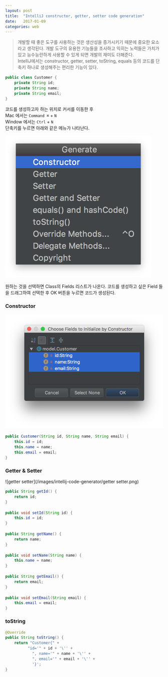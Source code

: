 ```yaml
---
layout: post
title:  "IntelliJ constructor, getter, setter code generation"
date:   2017-01-09
categories: web
---
```


> 개발할 때 좋은 도구를 사용하는 것은 생산성을 증가시키기 때문에 중요한 요소라고 생각된다. 개발 도구의 유용한 기능들을 조사하고 익히는 노력들은 가치가 있고 능수능란하게 사용할 수 있게 되면 개발의 재미도 더해준다.  
IntelliJ에서는 constructor, getter, setter, toString, equals 등의 코드를 단축키 하나로 생성해주는 편리한 기능이 있다.  


```java
public class Customer {
    private String id;
    private String name;
    private String email;
}
```  

코드를 생성하고자 하는 위치로 커서를 이동한 후  
Mac 에서는 `Command ⌘` + `N`   
Window 에서는 `Ctrl` + `N`  
단축키를 누르면 아래와 같은 메뉴가 나타난다.  

![generator](/images/intellij-code-generator/generator.png)  

원하는 것을 선택하면 Class의 Fields 리스트가 나온다. 코드를 생성하고 싶은 Field 들을 드래그하여 선택한 후 OK 버튼을 누르면 코드가 생성된다.  

### Constructor   

![constructor](/images/intellij-code-generator/constructor.png)  

```java
public Customer(String id, String name, String email) {
    this.id = id;
    this.name = name;
    this.email = email;
}
```  

### Getter & Setter  

![getter setter](/images/intellij-code-generator/getter setter.png)   

```java
public String getId() {
    return id;
}

public void setId(String id) {
    this.id = id;
}

public String getName() {
    return name;
}

public void setName(String name) {
    this.name = name;
}

public String getEmail() {
    return email;
}

public void setEmail(String email) {
    this.email = email;
}
```

### toString  

```java
@Override
public String toString() {
    return "Customer{" +
          "id='" + id + '\'' +
            ", name='" + name + '\'' +
            ", email='" + email + '\'' +
            '}';
}
```
